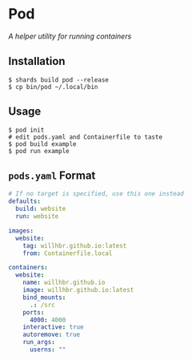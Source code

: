 # Pod

_A helper utility for running containers_

## Installation

```shell
$ shards build pod --release
$ cp bin/pod ~/.local/bin
```

## Usage

```shell
$ pod init
# edit pods.yaml and Containerfile to taste
$ pod build example
$ pod run example
```

## `pods.yaml` Format

```yaml
# If no target is specified, use this one instead
defaults:
  build: website
  run: website

images:
  website:
    tag: willhbr.github.io:latest
    from: Containerfile.local

containers:
  website:
    name: willhbr.github.io
    image: willhbr.github.io:latest
    bind_mounts:
      .: /src
    ports:
      4000: 4000
    interactive: true
    autoremove: true
    run_args:
      userns: ""
```
